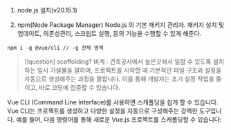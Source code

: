 
1. node.js 설치(v20.15.1)

2. npm(Node Package Manager)
	Node.js 의 기본 패키지 관리자. 패키지 설치 및 업데이트, 의존성관리, 스크립트 실행, 등의 기능을 수행할 수 있게 해준다.

```
npm i -g @vue/cli // -g 전체 영역 

```


>[!question] scaffolding?
>비계 : 건축공사에서 높은곳에서 일할 수 있도록 설치하는 임시 가설물을 말하며,  프로젝트를 시작할 때 기본적인 파일 구조와 설정을 자동으로 생성해주는 과정을 말합니다. 이를 통해 개발자는 초기 설정 작업을 줄이고, 바로 코딩에 집중할 수 있습니다.

Vue CLI (Command Line Interface)를 사용하면 스캐폴딩을 쉽게 할 수 있습니다. Vue CLI는 프로젝트를 생성하고 다양한 설정을 자동으로 구성해주는 강력한 도구입니다. 예를 들어, 다음 명령어를 통해 새로운 Vue.js 프로젝트를 스캐폴딩할 수 있습니다:
>
